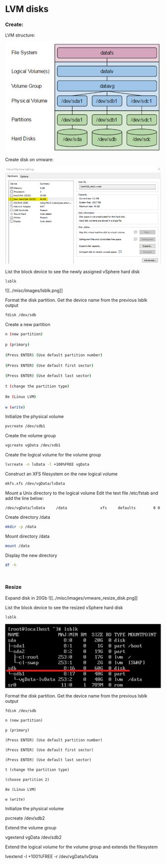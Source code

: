 # LVM disks

### Create:

LVM structure:

![](../misc/images/lvm_structure.png)

Create disk on vmware:

![](../misc/images/vmware_create_disk.png)

List the block device to see the newly assigned vSphere hard disk

```sh
lsblk
```

![[../misc/images/lsblk.png]]

Format the disk partition. Get the device name from the previous lsblk output

```sh
fdisk /dev/sdb
```

Create a new partition

```sh
n (new partition)

p (primary)

(Press ENTER) (Use default partition number)

(Press ENTER) (Use default first sector)

(Press ENTER) (Use default last sector)

t (change the partition type)

8e (Linux LVM)

w (write)
```

Initialize the physical volume

```sh
pvcreate /dev/sdb1
```

Create the volume group

```sh
vgcreate vgData /dev/sdb1
```

Create the logical volume for the volume group

```sh
lvcreate -n lvData -l +100%FREE vgData
```

Construct an XFS filesystem on the new logical volume

```sh
mkfs.xfs /dev/vgData/lvData
```

Mount a Unix directory to the logical volume
Edit the text file /etc/fstab and add the line below:

```
/dev/vgData/lvData     /data               xfs     defaults        0 0
```

Create directory /data
```sh
mkdir -p /data
```

Mount directory /data
```sh
mount /data
```

Display the new directory
```sh
df -h
```

&nbsp;
### Resize

Expand disk in 20Gb
![[../misc/images/vmware_resize_disk.png]]


List the block device to see the resized vSphere hard disk

```sh
lsblk
```

![](../misc/images/lsblk_resize.png)

Format the disk partition. Get the device name from the previous lsblk output

```sh
fdisk /dev/sdb
```

```
n (new partition)

p (primary)

(Press ENTER) (Use default partition number)

(Press ENTER) (Use default first sector)

(Press ENTER) (Use default last sector)

t (change the partition type)

(choose partition 2)

8e (Linux LVM)

w (write)
```


Initialize the physical volume

pvcreate /dev/sdb2


Extend the volume group

vgextend vgData /dev/sdb2


Extend the logical volume for the volume group and extends the filesystem

lvextend -l +100%FREE -r /dev/vgData/lvData